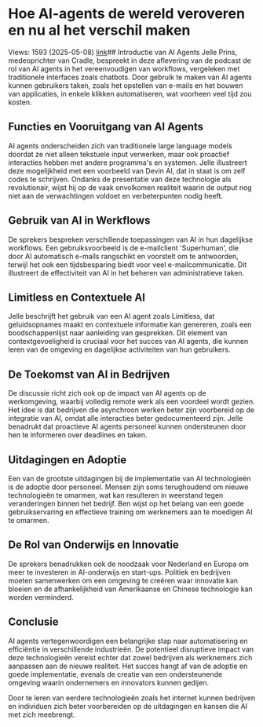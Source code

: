 # Hoe AI-agents de wereld veroveren en nu al het verschil maken
Views: 1593 (2025-05-08) [link](https://www.youtube.com/watch?v=1mK1CZ5d_io)## Introductie van AI Agents
Jelle Prins, medeoprichter van Cradle, bespreekt in deze aflevering van de podcast de rol van AI agents in het vereenvoudigen van workflows, vergeleken met traditionele interfaces zoals chatbots. Door gebruik te maken van AI agents kunnen gebruikers taken, zoals het opstellen van e-mails en het bouwen van applicaties, in enkele klikken automatiseren, wat voorheen veel tijd zou kosten.

## Functies en Vooruitgang van AI Agents
AI agents onderscheiden zich van traditionele large language models doordat ze niet alleen tekstuele input verwerken, maar ook proactief interacties hebben met andere programma's en systemen. Jelle illustreert deze mogelijkheid met een voorbeeld van Devin AI, dat in staat is om zelf codes te schrijven. Ondanks de presentatie van deze technologie als revolutionair, wijst hij op de vaak onvolkomen realiteit waarin de output nog niet aan de verwachtingen voldoet en verbeterpunten nodig heeft.

## Gebruik van AI in Werkflows
De sprekers bespreken verschillende toepassingen van AI in hun dagelijkse workflows. Een gebruiksvoorbeeld is de e-mailclient 'Superhuman', die door AI automatisch e-mails rangschikt en voorstelt om te antwoorden, terwijl het ook een tijdsbesparing biedt voor veel e-mailcommunicatie. Dit illustreert de effectiviteit van AI in het beheren van administratieve taken.

## Limitless en Contextuele AI
Jelle beschrijft het gebruik van een AI agent zoals Limitless, dat geluidsopnames maakt en contextuele informatie kan genereren, zoals een boodschappenlijst naar aanleiding van gesprekken. Dit element van contextgevoeligheid is cruciaal voor het succes van AI agents, die kunnen leren van de omgeving en dagelijkse activiteiten van hun gebruikers.

## De Toekomst van AI in Bedrijven
De discussie richt zich ook op de impact van AI agents op de werkomgeving, waarbij volledig remote werk als een voordeel wordt gezien. Het idee is dat bedrijven die asynchroon werken beter zijn voorbereid op de integratie van AI, omdat alle interacties beter gedocumenteerd zijn. Jelle benadrukt dat proactieve AI agents personeel kunnen ondersteunen door hen te informeren over deadlines en taken.

## Uitdagingen en Adoptie
Een van de grootste uitdagingen bij de implementatie van AI technologieën is de adoptie door personeel. Mensen zijn soms terughoudend om nieuwe technologieën te omarmen, wat kan resulteren in weerstand tegen veranderingen binnen het bedrijf. Ben wijst op het belang van een goede gebruikservaring en effectieve training om werknemers aan te moedigen AI te omarmen.

## De Rol van Onderwijs en Innovatie
De sprekers benadrukken ook de noodzaak voor Nederland en Europa om meer te investeren in AI-onderwijs en start-ups. Politiek en bedrijven moeten samenwerken om een omgeving te creëren waar innovatie kan bloeien en de afhankelijkheid van Amerikaanse en Chinese technologie kan worden verminderd.

## Conclusie
AI agents vertegenwoordigen een belangrijke stap naar automatisering en efficiëntie in verschillende industrieën. De potentieel disruptieve impact van deze technologieën vereist echter dat zowel bedrijven als werknemers zich aanpassen aan de nieuwe realiteit. Het succes hangt af van de adoptie en goede implementatie, evenals de creatie van een ondersteunende omgeving waarin ondernemers en innovators kunnen gedijen. 

Door te leren van eerdere technologieën zoals het internet kunnen bedrijven en individuen zich beter voorbereiden op de uitdagingen en kansen die AI met zich meebrengt.
